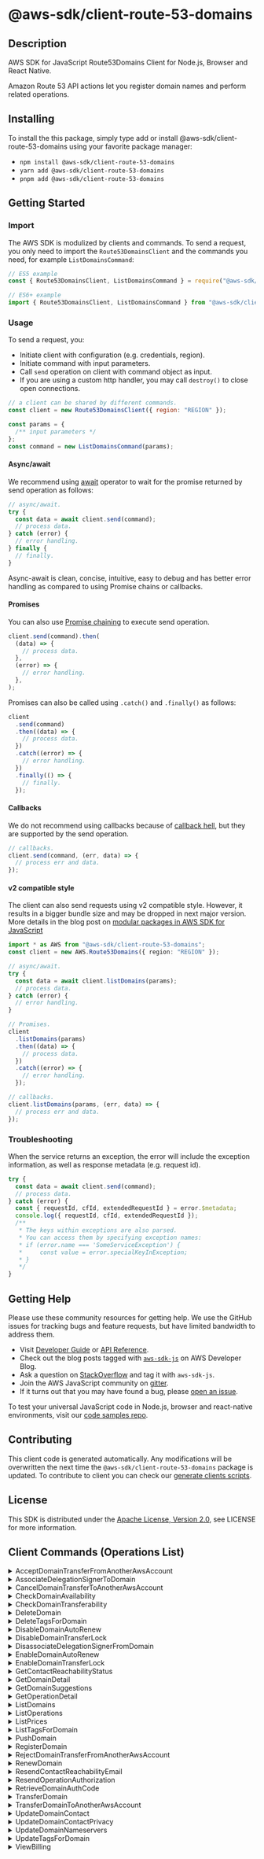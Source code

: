 <!-- generated file, do not edit directly -->

# @aws-sdk/client-route-53-domains

## Description

AWS SDK for JavaScript Route53Domains Client for Node.js, Browser and React Native.

<p>Amazon Route 53 API actions let you register domain names and perform related
operations.</p>

## Installing

To install the this package, simply type add or install @aws-sdk/client-route-53-domains
using your favorite package manager:

- `npm install @aws-sdk/client-route-53-domains`
- `yarn add @aws-sdk/client-route-53-domains`
- `pnpm add @aws-sdk/client-route-53-domains`

## Getting Started

### Import

The AWS SDK is modulized by clients and commands.
To send a request, you only need to import the `Route53DomainsClient` and
the commands you need, for example `ListDomainsCommand`:

```js
// ES5 example
const { Route53DomainsClient, ListDomainsCommand } = require("@aws-sdk/client-route-53-domains");
```

```ts
// ES6+ example
import { Route53DomainsClient, ListDomainsCommand } from "@aws-sdk/client-route-53-domains";
```

### Usage

To send a request, you:

- Initiate client with configuration (e.g. credentials, region).
- Initiate command with input parameters.
- Call `send` operation on client with command object as input.
- If you are using a custom http handler, you may call `destroy()` to close open connections.

```js
// a client can be shared by different commands.
const client = new Route53DomainsClient({ region: "REGION" });

const params = {
  /** input parameters */
};
const command = new ListDomainsCommand(params);
```

#### Async/await

We recommend using [await](https://developer.mozilla.org/en-US/docs/Web/JavaScript/Reference/Operators/await)
operator to wait for the promise returned by send operation as follows:

```js
// async/await.
try {
  const data = await client.send(command);
  // process data.
} catch (error) {
  // error handling.
} finally {
  // finally.
}
```

Async-await is clean, concise, intuitive, easy to debug and has better error handling
as compared to using Promise chains or callbacks.

#### Promises

You can also use [Promise chaining](https://developer.mozilla.org/en-US/docs/Web/JavaScript/Guide/Using_promises#chaining)
to execute send operation.

```js
client.send(command).then(
  (data) => {
    // process data.
  },
  (error) => {
    // error handling.
  },
);
```

Promises can also be called using `.catch()` and `.finally()` as follows:

```js
client
  .send(command)
  .then((data) => {
    // process data.
  })
  .catch((error) => {
    // error handling.
  })
  .finally(() => {
    // finally.
  });
```

#### Callbacks

We do not recommend using callbacks because of [callback hell](http://callbackhell.com/),
but they are supported by the send operation.

```js
// callbacks.
client.send(command, (err, data) => {
  // process err and data.
});
```

#### v2 compatible style

The client can also send requests using v2 compatible style.
However, it results in a bigger bundle size and may be dropped in next major version. More details in the blog post
on [modular packages in AWS SDK for JavaScript](https://aws.amazon.com/blogs/developer/modular-packages-in-aws-sdk-for-javascript/)

```ts
import * as AWS from "@aws-sdk/client-route-53-domains";
const client = new AWS.Route53Domains({ region: "REGION" });

// async/await.
try {
  const data = await client.listDomains(params);
  // process data.
} catch (error) {
  // error handling.
}

// Promises.
client
  .listDomains(params)
  .then((data) => {
    // process data.
  })
  .catch((error) => {
    // error handling.
  });

// callbacks.
client.listDomains(params, (err, data) => {
  // process err and data.
});
```

### Troubleshooting

When the service returns an exception, the error will include the exception information,
as well as response metadata (e.g. request id).

```js
try {
  const data = await client.send(command);
  // process data.
} catch (error) {
  const { requestId, cfId, extendedRequestId } = error.$metadata;
  console.log({ requestId, cfId, extendedRequestId });
  /**
   * The keys within exceptions are also parsed.
   * You can access them by specifying exception names:
   * if (error.name === 'SomeServiceException') {
   *     const value = error.specialKeyInException;
   * }
   */
}
```

## Getting Help

Please use these community resources for getting help.
We use the GitHub issues for tracking bugs and feature requests, but have limited bandwidth to address them.

- Visit [Developer Guide](https://docs.aws.amazon.com/sdk-for-javascript/v3/developer-guide/welcome.html)
  or [API Reference](https://docs.aws.amazon.com/AWSJavaScriptSDK/v3/latest/index.html).
- Check out the blog posts tagged with [`aws-sdk-js`](https://aws.amazon.com/blogs/developer/tag/aws-sdk-js/)
  on AWS Developer Blog.
- Ask a question on [StackOverflow](https://stackoverflow.com/questions/tagged/aws-sdk-js) and tag it with `aws-sdk-js`.
- Join the AWS JavaScript community on [gitter](https://gitter.im/aws/aws-sdk-js-v3).
- If it turns out that you may have found a bug, please [open an issue](https://github.com/aws/aws-sdk-js-v3/issues/new/choose).

To test your universal JavaScript code in Node.js, browser and react-native environments,
visit our [code samples repo](https://github.com/aws-samples/aws-sdk-js-tests).

## Contributing

This client code is generated automatically. Any modifications will be overwritten the next time the `@aws-sdk/client-route-53-domains` package is updated.
To contribute to client you can check our [generate clients scripts](https://github.com/aws/aws-sdk-js-v3/tree/main/scripts/generate-clients).

## License

This SDK is distributed under the
[Apache License, Version 2.0](http://www.apache.org/licenses/LICENSE-2.0),
see LICENSE for more information.

## Client Commands (Operations List)

<details>
<summary>
AcceptDomainTransferFromAnotherAwsAccount
</summary>

[Command API Reference](https://docs.aws.amazon.com/AWSJavaScriptSDK/v3/latest/client/route-53-domains/command/AcceptDomainTransferFromAnotherAwsAccountCommand/) / [Input](https://docs.aws.amazon.com/AWSJavaScriptSDK/v3/latest/Package/-aws-sdk-client-route-53-domains/Interface/AcceptDomainTransferFromAnotherAwsAccountCommandInput/) / [Output](https://docs.aws.amazon.com/AWSJavaScriptSDK/v3/latest/Package/-aws-sdk-client-route-53-domains/Interface/AcceptDomainTransferFromAnotherAwsAccountCommandOutput/)

</details>
<details>
<summary>
AssociateDelegationSignerToDomain
</summary>

[Command API Reference](https://docs.aws.amazon.com/AWSJavaScriptSDK/v3/latest/client/route-53-domains/command/AssociateDelegationSignerToDomainCommand/) / [Input](https://docs.aws.amazon.com/AWSJavaScriptSDK/v3/latest/Package/-aws-sdk-client-route-53-domains/Interface/AssociateDelegationSignerToDomainCommandInput/) / [Output](https://docs.aws.amazon.com/AWSJavaScriptSDK/v3/latest/Package/-aws-sdk-client-route-53-domains/Interface/AssociateDelegationSignerToDomainCommandOutput/)

</details>
<details>
<summary>
CancelDomainTransferToAnotherAwsAccount
</summary>

[Command API Reference](https://docs.aws.amazon.com/AWSJavaScriptSDK/v3/latest/client/route-53-domains/command/CancelDomainTransferToAnotherAwsAccountCommand/) / [Input](https://docs.aws.amazon.com/AWSJavaScriptSDK/v3/latest/Package/-aws-sdk-client-route-53-domains/Interface/CancelDomainTransferToAnotherAwsAccountCommandInput/) / [Output](https://docs.aws.amazon.com/AWSJavaScriptSDK/v3/latest/Package/-aws-sdk-client-route-53-domains/Interface/CancelDomainTransferToAnotherAwsAccountCommandOutput/)

</details>
<details>
<summary>
CheckDomainAvailability
</summary>

[Command API Reference](https://docs.aws.amazon.com/AWSJavaScriptSDK/v3/latest/client/route-53-domains/command/CheckDomainAvailabilityCommand/) / [Input](https://docs.aws.amazon.com/AWSJavaScriptSDK/v3/latest/Package/-aws-sdk-client-route-53-domains/Interface/CheckDomainAvailabilityCommandInput/) / [Output](https://docs.aws.amazon.com/AWSJavaScriptSDK/v3/latest/Package/-aws-sdk-client-route-53-domains/Interface/CheckDomainAvailabilityCommandOutput/)

</details>
<details>
<summary>
CheckDomainTransferability
</summary>

[Command API Reference](https://docs.aws.amazon.com/AWSJavaScriptSDK/v3/latest/client/route-53-domains/command/CheckDomainTransferabilityCommand/) / [Input](https://docs.aws.amazon.com/AWSJavaScriptSDK/v3/latest/Package/-aws-sdk-client-route-53-domains/Interface/CheckDomainTransferabilityCommandInput/) / [Output](https://docs.aws.amazon.com/AWSJavaScriptSDK/v3/latest/Package/-aws-sdk-client-route-53-domains/Interface/CheckDomainTransferabilityCommandOutput/)

</details>
<details>
<summary>
DeleteDomain
</summary>

[Command API Reference](https://docs.aws.amazon.com/AWSJavaScriptSDK/v3/latest/client/route-53-domains/command/DeleteDomainCommand/) / [Input](https://docs.aws.amazon.com/AWSJavaScriptSDK/v3/latest/Package/-aws-sdk-client-route-53-domains/Interface/DeleteDomainCommandInput/) / [Output](https://docs.aws.amazon.com/AWSJavaScriptSDK/v3/latest/Package/-aws-sdk-client-route-53-domains/Interface/DeleteDomainCommandOutput/)

</details>
<details>
<summary>
DeleteTagsForDomain
</summary>

[Command API Reference](https://docs.aws.amazon.com/AWSJavaScriptSDK/v3/latest/client/route-53-domains/command/DeleteTagsForDomainCommand/) / [Input](https://docs.aws.amazon.com/AWSJavaScriptSDK/v3/latest/Package/-aws-sdk-client-route-53-domains/Interface/DeleteTagsForDomainCommandInput/) / [Output](https://docs.aws.amazon.com/AWSJavaScriptSDK/v3/latest/Package/-aws-sdk-client-route-53-domains/Interface/DeleteTagsForDomainCommandOutput/)

</details>
<details>
<summary>
DisableDomainAutoRenew
</summary>

[Command API Reference](https://docs.aws.amazon.com/AWSJavaScriptSDK/v3/latest/client/route-53-domains/command/DisableDomainAutoRenewCommand/) / [Input](https://docs.aws.amazon.com/AWSJavaScriptSDK/v3/latest/Package/-aws-sdk-client-route-53-domains/Interface/DisableDomainAutoRenewCommandInput/) / [Output](https://docs.aws.amazon.com/AWSJavaScriptSDK/v3/latest/Package/-aws-sdk-client-route-53-domains/Interface/DisableDomainAutoRenewCommandOutput/)

</details>
<details>
<summary>
DisableDomainTransferLock
</summary>

[Command API Reference](https://docs.aws.amazon.com/AWSJavaScriptSDK/v3/latest/client/route-53-domains/command/DisableDomainTransferLockCommand/) / [Input](https://docs.aws.amazon.com/AWSJavaScriptSDK/v3/latest/Package/-aws-sdk-client-route-53-domains/Interface/DisableDomainTransferLockCommandInput/) / [Output](https://docs.aws.amazon.com/AWSJavaScriptSDK/v3/latest/Package/-aws-sdk-client-route-53-domains/Interface/DisableDomainTransferLockCommandOutput/)

</details>
<details>
<summary>
DisassociateDelegationSignerFromDomain
</summary>

[Command API Reference](https://docs.aws.amazon.com/AWSJavaScriptSDK/v3/latest/client/route-53-domains/command/DisassociateDelegationSignerFromDomainCommand/) / [Input](https://docs.aws.amazon.com/AWSJavaScriptSDK/v3/latest/Package/-aws-sdk-client-route-53-domains/Interface/DisassociateDelegationSignerFromDomainCommandInput/) / [Output](https://docs.aws.amazon.com/AWSJavaScriptSDK/v3/latest/Package/-aws-sdk-client-route-53-domains/Interface/DisassociateDelegationSignerFromDomainCommandOutput/)

</details>
<details>
<summary>
EnableDomainAutoRenew
</summary>

[Command API Reference](https://docs.aws.amazon.com/AWSJavaScriptSDK/v3/latest/client/route-53-domains/command/EnableDomainAutoRenewCommand/) / [Input](https://docs.aws.amazon.com/AWSJavaScriptSDK/v3/latest/Package/-aws-sdk-client-route-53-domains/Interface/EnableDomainAutoRenewCommandInput/) / [Output](https://docs.aws.amazon.com/AWSJavaScriptSDK/v3/latest/Package/-aws-sdk-client-route-53-domains/Interface/EnableDomainAutoRenewCommandOutput/)

</details>
<details>
<summary>
EnableDomainTransferLock
</summary>

[Command API Reference](https://docs.aws.amazon.com/AWSJavaScriptSDK/v3/latest/client/route-53-domains/command/EnableDomainTransferLockCommand/) / [Input](https://docs.aws.amazon.com/AWSJavaScriptSDK/v3/latest/Package/-aws-sdk-client-route-53-domains/Interface/EnableDomainTransferLockCommandInput/) / [Output](https://docs.aws.amazon.com/AWSJavaScriptSDK/v3/latest/Package/-aws-sdk-client-route-53-domains/Interface/EnableDomainTransferLockCommandOutput/)

</details>
<details>
<summary>
GetContactReachabilityStatus
</summary>

[Command API Reference](https://docs.aws.amazon.com/AWSJavaScriptSDK/v3/latest/client/route-53-domains/command/GetContactReachabilityStatusCommand/) / [Input](https://docs.aws.amazon.com/AWSJavaScriptSDK/v3/latest/Package/-aws-sdk-client-route-53-domains/Interface/GetContactReachabilityStatusCommandInput/) / [Output](https://docs.aws.amazon.com/AWSJavaScriptSDK/v3/latest/Package/-aws-sdk-client-route-53-domains/Interface/GetContactReachabilityStatusCommandOutput/)

</details>
<details>
<summary>
GetDomainDetail
</summary>

[Command API Reference](https://docs.aws.amazon.com/AWSJavaScriptSDK/v3/latest/client/route-53-domains/command/GetDomainDetailCommand/) / [Input](https://docs.aws.amazon.com/AWSJavaScriptSDK/v3/latest/Package/-aws-sdk-client-route-53-domains/Interface/GetDomainDetailCommandInput/) / [Output](https://docs.aws.amazon.com/AWSJavaScriptSDK/v3/latest/Package/-aws-sdk-client-route-53-domains/Interface/GetDomainDetailCommandOutput/)

</details>
<details>
<summary>
GetDomainSuggestions
</summary>

[Command API Reference](https://docs.aws.amazon.com/AWSJavaScriptSDK/v3/latest/client/route-53-domains/command/GetDomainSuggestionsCommand/) / [Input](https://docs.aws.amazon.com/AWSJavaScriptSDK/v3/latest/Package/-aws-sdk-client-route-53-domains/Interface/GetDomainSuggestionsCommandInput/) / [Output](https://docs.aws.amazon.com/AWSJavaScriptSDK/v3/latest/Package/-aws-sdk-client-route-53-domains/Interface/GetDomainSuggestionsCommandOutput/)

</details>
<details>
<summary>
GetOperationDetail
</summary>

[Command API Reference](https://docs.aws.amazon.com/AWSJavaScriptSDK/v3/latest/client/route-53-domains/command/GetOperationDetailCommand/) / [Input](https://docs.aws.amazon.com/AWSJavaScriptSDK/v3/latest/Package/-aws-sdk-client-route-53-domains/Interface/GetOperationDetailCommandInput/) / [Output](https://docs.aws.amazon.com/AWSJavaScriptSDK/v3/latest/Package/-aws-sdk-client-route-53-domains/Interface/GetOperationDetailCommandOutput/)

</details>
<details>
<summary>
ListDomains
</summary>

[Command API Reference](https://docs.aws.amazon.com/AWSJavaScriptSDK/v3/latest/client/route-53-domains/command/ListDomainsCommand/) / [Input](https://docs.aws.amazon.com/AWSJavaScriptSDK/v3/latest/Package/-aws-sdk-client-route-53-domains/Interface/ListDomainsCommandInput/) / [Output](https://docs.aws.amazon.com/AWSJavaScriptSDK/v3/latest/Package/-aws-sdk-client-route-53-domains/Interface/ListDomainsCommandOutput/)

</details>
<details>
<summary>
ListOperations
</summary>

[Command API Reference](https://docs.aws.amazon.com/AWSJavaScriptSDK/v3/latest/client/route-53-domains/command/ListOperationsCommand/) / [Input](https://docs.aws.amazon.com/AWSJavaScriptSDK/v3/latest/Package/-aws-sdk-client-route-53-domains/Interface/ListOperationsCommandInput/) / [Output](https://docs.aws.amazon.com/AWSJavaScriptSDK/v3/latest/Package/-aws-sdk-client-route-53-domains/Interface/ListOperationsCommandOutput/)

</details>
<details>
<summary>
ListPrices
</summary>

[Command API Reference](https://docs.aws.amazon.com/AWSJavaScriptSDK/v3/latest/client/route-53-domains/command/ListPricesCommand/) / [Input](https://docs.aws.amazon.com/AWSJavaScriptSDK/v3/latest/Package/-aws-sdk-client-route-53-domains/Interface/ListPricesCommandInput/) / [Output](https://docs.aws.amazon.com/AWSJavaScriptSDK/v3/latest/Package/-aws-sdk-client-route-53-domains/Interface/ListPricesCommandOutput/)

</details>
<details>
<summary>
ListTagsForDomain
</summary>

[Command API Reference](https://docs.aws.amazon.com/AWSJavaScriptSDK/v3/latest/client/route-53-domains/command/ListTagsForDomainCommand/) / [Input](https://docs.aws.amazon.com/AWSJavaScriptSDK/v3/latest/Package/-aws-sdk-client-route-53-domains/Interface/ListTagsForDomainCommandInput/) / [Output](https://docs.aws.amazon.com/AWSJavaScriptSDK/v3/latest/Package/-aws-sdk-client-route-53-domains/Interface/ListTagsForDomainCommandOutput/)

</details>
<details>
<summary>
PushDomain
</summary>

[Command API Reference](https://docs.aws.amazon.com/AWSJavaScriptSDK/v3/latest/client/route-53-domains/command/PushDomainCommand/) / [Input](https://docs.aws.amazon.com/AWSJavaScriptSDK/v3/latest/Package/-aws-sdk-client-route-53-domains/Interface/PushDomainCommandInput/) / [Output](https://docs.aws.amazon.com/AWSJavaScriptSDK/v3/latest/Package/-aws-sdk-client-route-53-domains/Interface/PushDomainCommandOutput/)

</details>
<details>
<summary>
RegisterDomain
</summary>

[Command API Reference](https://docs.aws.amazon.com/AWSJavaScriptSDK/v3/latest/client/route-53-domains/command/RegisterDomainCommand/) / [Input](https://docs.aws.amazon.com/AWSJavaScriptSDK/v3/latest/Package/-aws-sdk-client-route-53-domains/Interface/RegisterDomainCommandInput/) / [Output](https://docs.aws.amazon.com/AWSJavaScriptSDK/v3/latest/Package/-aws-sdk-client-route-53-domains/Interface/RegisterDomainCommandOutput/)

</details>
<details>
<summary>
RejectDomainTransferFromAnotherAwsAccount
</summary>

[Command API Reference](https://docs.aws.amazon.com/AWSJavaScriptSDK/v3/latest/client/route-53-domains/command/RejectDomainTransferFromAnotherAwsAccountCommand/) / [Input](https://docs.aws.amazon.com/AWSJavaScriptSDK/v3/latest/Package/-aws-sdk-client-route-53-domains/Interface/RejectDomainTransferFromAnotherAwsAccountCommandInput/) / [Output](https://docs.aws.amazon.com/AWSJavaScriptSDK/v3/latest/Package/-aws-sdk-client-route-53-domains/Interface/RejectDomainTransferFromAnotherAwsAccountCommandOutput/)

</details>
<details>
<summary>
RenewDomain
</summary>

[Command API Reference](https://docs.aws.amazon.com/AWSJavaScriptSDK/v3/latest/client/route-53-domains/command/RenewDomainCommand/) / [Input](https://docs.aws.amazon.com/AWSJavaScriptSDK/v3/latest/Package/-aws-sdk-client-route-53-domains/Interface/RenewDomainCommandInput/) / [Output](https://docs.aws.amazon.com/AWSJavaScriptSDK/v3/latest/Package/-aws-sdk-client-route-53-domains/Interface/RenewDomainCommandOutput/)

</details>
<details>
<summary>
ResendContactReachabilityEmail
</summary>

[Command API Reference](https://docs.aws.amazon.com/AWSJavaScriptSDK/v3/latest/client/route-53-domains/command/ResendContactReachabilityEmailCommand/) / [Input](https://docs.aws.amazon.com/AWSJavaScriptSDK/v3/latest/Package/-aws-sdk-client-route-53-domains/Interface/ResendContactReachabilityEmailCommandInput/) / [Output](https://docs.aws.amazon.com/AWSJavaScriptSDK/v3/latest/Package/-aws-sdk-client-route-53-domains/Interface/ResendContactReachabilityEmailCommandOutput/)

</details>
<details>
<summary>
ResendOperationAuthorization
</summary>

[Command API Reference](https://docs.aws.amazon.com/AWSJavaScriptSDK/v3/latest/client/route-53-domains/command/ResendOperationAuthorizationCommand/) / [Input](https://docs.aws.amazon.com/AWSJavaScriptSDK/v3/latest/Package/-aws-sdk-client-route-53-domains/Interface/ResendOperationAuthorizationCommandInput/) / [Output](https://docs.aws.amazon.com/AWSJavaScriptSDK/v3/latest/Package/-aws-sdk-client-route-53-domains/Interface/ResendOperationAuthorizationCommandOutput/)

</details>
<details>
<summary>
RetrieveDomainAuthCode
</summary>

[Command API Reference](https://docs.aws.amazon.com/AWSJavaScriptSDK/v3/latest/client/route-53-domains/command/RetrieveDomainAuthCodeCommand/) / [Input](https://docs.aws.amazon.com/AWSJavaScriptSDK/v3/latest/Package/-aws-sdk-client-route-53-domains/Interface/RetrieveDomainAuthCodeCommandInput/) / [Output](https://docs.aws.amazon.com/AWSJavaScriptSDK/v3/latest/Package/-aws-sdk-client-route-53-domains/Interface/RetrieveDomainAuthCodeCommandOutput/)

</details>
<details>
<summary>
TransferDomain
</summary>

[Command API Reference](https://docs.aws.amazon.com/AWSJavaScriptSDK/v3/latest/client/route-53-domains/command/TransferDomainCommand/) / [Input](https://docs.aws.amazon.com/AWSJavaScriptSDK/v3/latest/Package/-aws-sdk-client-route-53-domains/Interface/TransferDomainCommandInput/) / [Output](https://docs.aws.amazon.com/AWSJavaScriptSDK/v3/latest/Package/-aws-sdk-client-route-53-domains/Interface/TransferDomainCommandOutput/)

</details>
<details>
<summary>
TransferDomainToAnotherAwsAccount
</summary>

[Command API Reference](https://docs.aws.amazon.com/AWSJavaScriptSDK/v3/latest/client/route-53-domains/command/TransferDomainToAnotherAwsAccountCommand/) / [Input](https://docs.aws.amazon.com/AWSJavaScriptSDK/v3/latest/Package/-aws-sdk-client-route-53-domains/Interface/TransferDomainToAnotherAwsAccountCommandInput/) / [Output](https://docs.aws.amazon.com/AWSJavaScriptSDK/v3/latest/Package/-aws-sdk-client-route-53-domains/Interface/TransferDomainToAnotherAwsAccountCommandOutput/)

</details>
<details>
<summary>
UpdateDomainContact
</summary>

[Command API Reference](https://docs.aws.amazon.com/AWSJavaScriptSDK/v3/latest/client/route-53-domains/command/UpdateDomainContactCommand/) / [Input](https://docs.aws.amazon.com/AWSJavaScriptSDK/v3/latest/Package/-aws-sdk-client-route-53-domains/Interface/UpdateDomainContactCommandInput/) / [Output](https://docs.aws.amazon.com/AWSJavaScriptSDK/v3/latest/Package/-aws-sdk-client-route-53-domains/Interface/UpdateDomainContactCommandOutput/)

</details>
<details>
<summary>
UpdateDomainContactPrivacy
</summary>

[Command API Reference](https://docs.aws.amazon.com/AWSJavaScriptSDK/v3/latest/client/route-53-domains/command/UpdateDomainContactPrivacyCommand/) / [Input](https://docs.aws.amazon.com/AWSJavaScriptSDK/v3/latest/Package/-aws-sdk-client-route-53-domains/Interface/UpdateDomainContactPrivacyCommandInput/) / [Output](https://docs.aws.amazon.com/AWSJavaScriptSDK/v3/latest/Package/-aws-sdk-client-route-53-domains/Interface/UpdateDomainContactPrivacyCommandOutput/)

</details>
<details>
<summary>
UpdateDomainNameservers
</summary>

[Command API Reference](https://docs.aws.amazon.com/AWSJavaScriptSDK/v3/latest/client/route-53-domains/command/UpdateDomainNameserversCommand/) / [Input](https://docs.aws.amazon.com/AWSJavaScriptSDK/v3/latest/Package/-aws-sdk-client-route-53-domains/Interface/UpdateDomainNameserversCommandInput/) / [Output](https://docs.aws.amazon.com/AWSJavaScriptSDK/v3/latest/Package/-aws-sdk-client-route-53-domains/Interface/UpdateDomainNameserversCommandOutput/)

</details>
<details>
<summary>
UpdateTagsForDomain
</summary>

[Command API Reference](https://docs.aws.amazon.com/AWSJavaScriptSDK/v3/latest/client/route-53-domains/command/UpdateTagsForDomainCommand/) / [Input](https://docs.aws.amazon.com/AWSJavaScriptSDK/v3/latest/Package/-aws-sdk-client-route-53-domains/Interface/UpdateTagsForDomainCommandInput/) / [Output](https://docs.aws.amazon.com/AWSJavaScriptSDK/v3/latest/Package/-aws-sdk-client-route-53-domains/Interface/UpdateTagsForDomainCommandOutput/)

</details>
<details>
<summary>
ViewBilling
</summary>

[Command API Reference](https://docs.aws.amazon.com/AWSJavaScriptSDK/v3/latest/client/route-53-domains/command/ViewBillingCommand/) / [Input](https://docs.aws.amazon.com/AWSJavaScriptSDK/v3/latest/Package/-aws-sdk-client-route-53-domains/Interface/ViewBillingCommandInput/) / [Output](https://docs.aws.amazon.com/AWSJavaScriptSDK/v3/latest/Package/-aws-sdk-client-route-53-domains/Interface/ViewBillingCommandOutput/)

</details>

